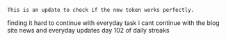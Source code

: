 	This is an update to check if the new token works perfectly.

finding it hard to continue with everyday task
i cant continue with the blog site
news and everyday updates
day 102 of daily streaks
